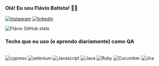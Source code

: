 ### Olá! Eu sou Flávio Batista! 🤟🏽

[![Instagram](https://img.shields.io/badge/Instagram-E4405F?style=for-the-badge&logo=instagram&logoColor=white)](https://www.instagram.com/fbatista1985/)
[![linkedin](https://img.shields.io/badge/LinkedIn-0077B5?style=for-the-badge&logo=linkedin&logoColor=white)](https://www.linkedin.com/in/flaviodasilvabatista/)

![Flávio GitHub stats](https://github-readme-stats.vercel.app/api?username=qaflaviobatista&show_icons=true&theme=synthwave)

### Techs que eu uso (e aprendo diariamente) como QA

<div style="display: inline_block"><br/>
    <img align="center" alt="cypress" src="https://img.shields.io/badge/Cypress-008080.svg?style=for-the-badge&logo=cypress&logoColor=215a60"/>
    <img align="center" alt="selenium" src="https://img.shields.io/badge/Selenium-006400.svg?style=for-the-badge&logo=selenium&logoColor=white"/>
    <img align="center" alt="Javascript" src="https://img.shields.io/badge/JavaScript-323330?style=for-the-badge&logo=javascript&logoColor=F7DF1E"/>
    <img align="center" alt="Java" src="https://img.shields.io/badge/Java-ED8B00?style=for-the-badge&logo=openjdk&logoColor=white"/>
    <img align="center" alt="Ruby" src="https://img.shields.io/badge/Ruby-darkred?style=for-the-badge&logo=Ruby&logoColor=red ">
    <img align="center" alt="Cucumber" src="https://img.shields.io/badge/Cucumber-30503A?style=for-the-badge&logo=cucumber&logoColor=green">
        <img align="center" alt="Jira" src="https://img.shields.io/badge/Jira-003366?style=for-the-badge&logo=Jira&logoColor=blue">
  
</div>
